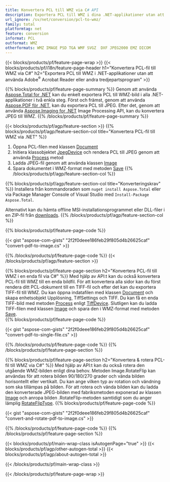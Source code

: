 ```yaml
---
title: Konvertera PCL till WMZ via C# API
description: Exportera PCL till WMZ i dina .NET-applikationer utan att använda någon tredjepartsapplikation
url_ignore: /sv/net/conversion/pcl-to-wmz/
family: total
platformtag: net
feature: conversion
informat: PCL
outformat: WMZ
otherformats: WMZ IMAGE PSD TGA WMF SVGZ  DXF JPEG2000 EMZ DICOM
---
```

{{< blocks/products/pf/feature-page-wrap >}}
{{< blocks/products/pf/i18n/feature-page-header h1="Konvertera PCL-fil till WMZ via C#" h2="Exportera PCL till WMZ i .NET-applikationer utan att använda Adobe<sup>&reg;</sup> Acrobat Reader eller andra tredjepartsprogram" >}}

{{% blocks/products/pf/feature-page-summary %}}
Genom att använda [Aspose.Total for .NET](https://products.aspose.com/total/net/) kan du enkelt exportera PCL till WMZ-bild i alla .NET-applikationer i två enkla steg. Först och främst, genom att använda [Aspose.PDF för .NET](https://products.aspose.com/pdf/net/), kan du exportera PCL till JPEG. Efter det, genom att använda [Aspose.Imaging for .NET](https://products.aspose.com/imaging/net/) Image Processing API, kan du konvertera JPEG till WMZ.
{{% /blocks/products/pf/feature-page-summary  %}}

{{< blocks/products/pf/agp/feature-section >}}
{{% blocks/products/pf/agp/feature-section-col title="Konvertera PCL-fil till WMZ via .NET" %}}
1. Öppna PCL-filen med klassen [Document](https://reference.aspose.com/pdf/net/aspose.pdf/document)
2. Initiera klassobjektet [JpegDevice](https://reference.aspose.com/pdf/net/aspose.pdf.devices/jpegdevice) och rendera PCL till JPEG genom att använda [Process](https://reference.aspose.com/pdf/net/aspose.pdf.devices.pagedevice/process/methods/1) metod
3. Ladda JPEG-fil genom att använda klassen [Image](https://reference.aspose.com/imaging/net/aspose.imaging/image)
4. Spara dokumentet i WMZ-format med metoden [Save](https://reference.aspose.com/imaging/net/aspose.imaging.image/save/methods/4)
{{% /blocks/products/pf/agp/feature-section-col %}}

{{% blocks/products/pf/agp/feature-section-col title="Konverteringskrav" %}}
Installera från kommandoraden som ```nuget install Aspose.Total``` eller via Package Manager Console of Visual Studio med ```Install-Package Aspose.Total```.

Alternativt kan du hämta offline MSI-installationsprogrammet eller DLL-filer i en ZIP-fil från [downloads](https://releases.aspose.comtotal/net).
{{% /blocks/products/pf/agp/feature-section-col %}}

{{% blocks/products/pf/feature-page-code %}}

{{< gist "aspose-com-gists" "2f2f0deee186feb29f805d4b26625caf" "convert-pdf-to-image.cs" >}}


{{% /blocks/products/pf/feature-page-code %}}
{{< /blocks/products/pf/agp/feature-section >}}

{{% blocks/products/pf/feature-page-section  h2="Konvertera PCL-fil till WMZ i en enda fil via C#" %}}
Med hjälp av API:t kan du också konvertera PCL-fil till WMZ till en enda bildfil. För att konvertera alla sidor kan du först rendera ditt PCL-dokument till en TIFF-fil och efter det kan du exportera TIFF-fil till WMZ. Du kan öppna indatafilen med klassen [Document](https://reference.aspose.com/pdf/net/aspose.pdf/document) och skapa enhetsobjekt Upplösning, TiffSettings och TIFF. Du kan få en enda TIFF-bild med metoden [Process](https://reference.aspose.com/pdf/net/aspose.pdf.devices.documentdevice/process/methods/3) enligt [TiffDevice](https://reference.aspose.com/pdf/net/aspose.pdf.devices/tiffdevice). Slutligen kan du ladda TIFF-filen med klassen [Image](https://reference.aspose.com/imaging/net/aspose.imaging/image)
och spara den i WMZ-format med metoden [Save](https://reference.aspose.com/imaging/net/aspose.imaging.image/save/methods/4).  
{{% blocks/products/pf/feature-page-code %}}

{{< gist "aspose-com-gists" "2f2f0deee186feb29f805d4b26625caf" "convert-pdf-to-single-file.cs" >}}

{{% /blocks/products/pf/feature-page-code  %}}
{{% /blocks/products/pf/feature-page-section %}}

{{% blocks/products/pf/feature-page-section  h2="Konvertera & rotera PCL-fil till WMZ via C#" %}}
Med hjälp av API:t kan du också rotera den utgående WMZ-bilden enligt dina behov. Metoden Image.RotateFlip kan användas för att rotera bilden 90/180/270 grader och vända bilden horisontellt eller vertikalt. Du kan ange vilken typ av rotation och vändning som ska tillämpas på bilden. För att rotera och vända bilden kan du ladda den konverterade JPEG-bilden med fabriksmetoden exponerad av klassen [Image](https://reference.aspose.com/imaging/net/aspose.imaging/image) och anropa bilden .RotateFlip-metoden samtidigt som du anger lämplig [RotateFlipType](https://reference.aspose.com/imaging/net/aspose.imaging/rotatefliptype). 
{{% blocks/products/pf/feature-page-code %}}

{{< gist "aspose-com-gists" "2f2f0deee186feb29f805d4b26625caf" "convert-and-rotate-pdf-to-image.cs" >}}

{{% /blocks/products/pf/feature-page-code  %}}
{{% /blocks/products/pf/feature-page-section %}}

{{< blocks/products/pf/main-wrap-class isAutogenPage="true" >}}
{{< blocks/products/pf/agp/other-autogen-total >}}
{{< blocks/products/pf/agp/about-autogen-total >}}

{{< /blocks/products/pf/main-wrap-class >}}

{{< /blocks/products/pf/feature-page-wrap >}}